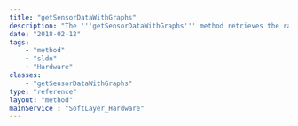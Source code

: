 ```yaml
---
title: "getSensorDataWithGraphs"
description: "The '''getSensorDataWithGraphs''' method retrieves the raw data returned from the server's remote management card. Along with raw data, graphs for the CPU and system temperatures and fan speeds are also returned. For more details on what information is returned, refer to the ''getSensorData'' method. "
date: "2018-02-12"
tags:
    - "method"
    - "sldn"
    - "Hardware"
classes:
    - "getSensorDataWithGraphs"
type: "reference"
layout: "method"
mainService : "SoftLayer_Hardware"
---
```

